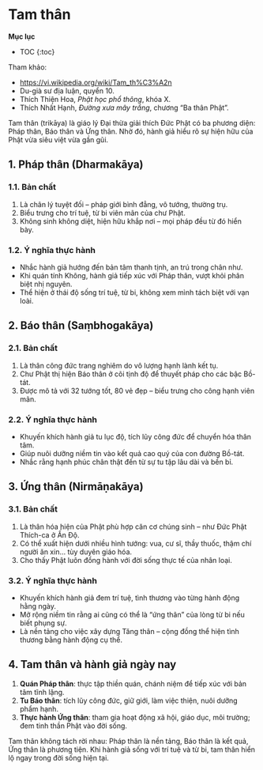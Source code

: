# Tam thân

**Mục lục**

- TOC
{:toc}

Tham khảo:

- <https://vi.wikipedia.org/wiki/Tam_th%C3%A2n>
- Du-già sư địa luận, quyển 10.
- Thích Thiện Hoa, *Phật học phổ thông*, khóa X.
- Thích Nhất Hạnh, *Đường xưa mây trắng*, chương “Ba thân Phật”.

Tam thân (trikāya) là giáo lý Đại thừa giải thích Đức Phật có ba phương diện: Pháp thân, Báo thân và Ứng thân. Nhờ đó, hành giả hiểu rõ sự hiện hữu của Phật vừa siêu việt vừa gần gũi.

## 1. Pháp thân (Dharmakāya)

### 1.1. Bản chất

1. Là chân lý tuyệt đối – pháp giới bình đẳng, vô tướng, thường trụ.
2. Biểu trưng cho trí tuệ, từ bi viên mãn của chư Phật.
3. Không sinh không diệt, hiện hữu khắp nơi – mọi pháp đều từ đó hiển bày.

### 1.2. Ý nghĩa thực hành

- Nhắc hành giả hướng đến bản tâm thanh tịnh, an trú trong chân như.
- Khi quán tính Không, hành giả tiếp xúc với Pháp thân, vượt khỏi phân biệt nhị nguyên.
- Thể hiện ở thái độ sống trí tuệ, từ bi, không xem mình tách biệt với vạn loài.

## 2. Báo thân (Saṃbhogakāya)

### 2.1. Bản chất

1. Là thân công đức trang nghiêm do vô lượng hạnh lành kết tụ.
2. Chư Phật thị hiện Báo thân ở cõi tịnh độ để thuyết pháp cho các bậc Bồ-tát.
3. Được mô tả với 32 tướng tốt, 80 vẻ đẹp – biểu trưng cho công hạnh viên mãn.

### 2.2. Ý nghĩa thực hành

- Khuyến khích hành giả tu lục độ, tích lũy công đức để chuyển hóa thân tâm.
- Giúp nuôi dưỡng niềm tin vào kết quả cao quý của con đường Bồ-tát.
- Nhắc rằng hạnh phúc chân thật đến từ sự tu tập lâu dài và bền bỉ.

## 3. Ứng thân (Nirmāṇakāya)

### 3.1. Bản chất

1. Là thân hóa hiện của Phật phù hợp căn cơ chúng sinh – như Đức Phật Thích-ca ở Ấn Độ.
2. Có thể xuất hiện dưới nhiều hình tướng: vua, cư sĩ, thầy thuốc, thậm chí người ăn xin… tùy duyên giáo hóa.
3. Cho thấy Phật luôn đồng hành với đời sống thực tế của nhân loại.

### 3.2. Ý nghĩa thực hành

- Khuyến khích hành giả đem trí tuệ, tình thương vào từng hành động hằng ngày.
- Mở rộng niềm tin rằng ai cũng có thể là “ứng thân” của lòng từ bi nếu biết phụng sự.
- Là nền tảng cho việc xây dựng Tăng thân – cộng đồng thể hiện tình thương bằng hành động cụ thể.

## 4. Tam thân và hành giả ngày nay

1. **Quán Pháp thân**: thực tập thiền quán, chánh niệm để tiếp xúc với bản tâm tĩnh lặng.
2. **Tu Báo thân**: tích lũy công đức, giữ giới, làm việc thiện, nuôi dưỡng phẩm hạnh.
3. **Thực hành Ứng thân**: tham gia hoạt động xã hội, giáo dục, môi trường; đem tinh thần Phật vào đời sống.

Tam thân không tách rời nhau: Pháp thân là nền tảng, Báo thân là kết quả, Ứng thân là phương tiện. Khi hành giả sống với trí tuệ và từ bi, tam thân hiển lộ ngay trong đời sống hiện tại.
